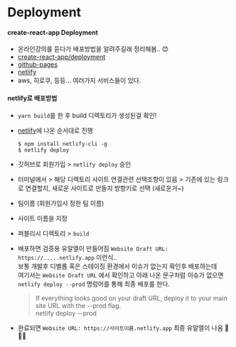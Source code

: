 # Deployment

#### create-react-app Deployment

* 온라인강의를 듣다가 배포방법을 알려주길래 정리해봄.. 😊
* [create-react-app/deployment](https://create-react-app.dev/docs/deployment)
* [github-pages](https://create-react-app.dev/docs/deployment/#github-pages)
* [netlify](https://create-react-app.dev/docs/deployment/#netlify)
* aws, 히로쿠, 등등... 여러가지 서비스들이 있다.

&#x20;

#### netlify로 배포방법

* `yarn build`를 한 후 build 디렉토리가 생성된걸 확인!
*   [netlify](https://create-react-app.dev/docs/deployment/#netlify)에 나온 순서대로 진행

    ```shell
    $ npm install netlify-cli -g
    $ netlify deploy
    ```
* 깃허브로 회원가입 > `netlify deploy` 승인
* 터미널에서 > 해당 디렉토리 사이트 연결관련 선택조항이 있음 > 기존에 있는 링크로 연결할지, 새로운 사이트로 만들지 방향키로 선택 (새로운거\~)
* 팀이름 (회원가입시 정한 팀 이름)
* 사이트 이름을 지정
* 퍼블리시 디렉토리 > `build`
*   배포하면 검증용 유알엘이 만들어짐 `Website Draft URL: https://.....netlify.app` 이런식..\
    보통 개발후 디벨롭 혹은 스테이징 환경에서 이슈가 없는지 확인후 배포하는데\
    여기서는 `Website Draft URL` 에서 확인하고 아래 나온 문구처럼 이슈가 없으면\
    `netlify deploy --prod` 명렁어를 통해 최종 배포를 한다.

    > If everything looks good on your draft URL, deploy it to your main site URL with the --prod flag.\
    > netlify deploy --prod
* 완료되면 `Website URL: https://사이트이름.netlify.app` 최종 유알엘이 나옴 👏👏👏

&#x20;
